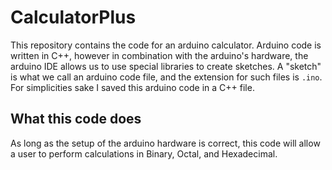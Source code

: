 # CalculatorPlus
This repository contains the code for an arduino calculator. Arduino code is written in C++, however in combination with the arduino's hardware, the arduino IDE allows us to use special libraries to create sketches. A "sketch" is what we call an arduino code file, and the extension for such files is `.ino`. For simplicities sake I saved this arduino code in a C++ file.

## What this code does
As long as the setup of the arduino hardware is correct, this code will allow a user to perform calculations in Binary, Octal, and Hexadecimal.
